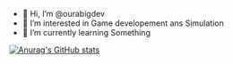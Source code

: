 - 👋 Hi, I’m @ourabigdev
- 👀 I’m interested in Game developement ans Simulation
- 🌱 I’m currently learning Something

[![Anurag's GitHub stats](https://github-readme-stats.vercel.app/api?username=ourabigdev)](https://github.com/anuraghazra/github-readme-stats)
